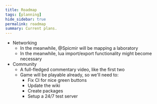 ```yaml
---
title: Roadmap
tags: [planning]
hide_sidebar: true
permalink: roadmap
summary: Current plans.
---
```


- Networking
	- In the meanwhile, @Spicmir will be mapping a laboratory
	- In the meanwhile, lua import/export functionality might become necessary
- Community
	- A full-fledged commentary video, like the first two
	- Game will be playable already, so we'll need to:
		- Fix CI for nice green buttons
		- Update the wiki
		- Create packages
		- Setup a 24/7 test server
